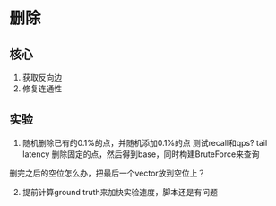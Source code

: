 # 删除
## 核心

1. 获取反向边
2. 修复连通性

## 实验

1. 随机删除已有的0.1%的点，并随机添加0.1%的点
测试recall和qps? tail latency
删除固定的点，然后得到base，同时构建BruteForce来查询

删完之后的空位怎么办，把最后一个vector放到空位上？

2. 提前计算ground truth来加快实验速度，脚本还是有问题